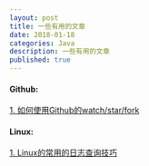 ```yaml
---
layout: post
title: 一些有用的文章
date: 2018-01-18
categories: Java
description: 一些有用的文章
published: true
---
```

#### Github:

<a href="https://www.jianshu.com/p/6c366b53ea41">1. 如何使用Github的watch/star/fork</a>


#### Linux:

<a href="http://blog.csdn.net/zw235345721/article/details/70792195">1. Linux的常用的日志查询技巧</a>